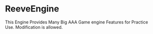 # ReeveEngine
This Engine Provides Many Big AAA Game engine Features for Practice Use. Modification is allowed.
